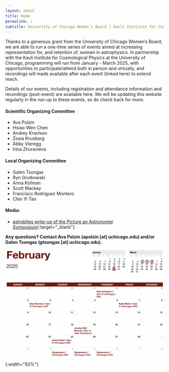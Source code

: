 ```yaml
---
layout: about
title: Home
permalink: /
subtitle: University of Chicago Women's Board | Kavli Institute for Cosmological Physics
---
```


Thanks to a generous grant from the University of Chicago Women’s Board, we are able to run a one-time series of events aimed at increasing representation for, and retention of, women in astrophysics. In partnership with the Kavli Institute for Cosmological Physics at the University of Chicago, programming will run from January - March 2025, with opportunities to participate/attend both in person and virtually, and recordings will made available after each event (linked here) to extend reach.

Details of our events, including registration and attendance information and recordings (post-event) are available here. We will be updating this website regularly in the run-up to these events, so do check back for more.

#### Scientific Organizing Committee
- Ava Polzin
- Hsiao-Wen Chen
- Andrey Kravtsov
- Zosia Krusberg
- Abby Vieregg
- Irina Zhuravleva

#### Local Organizing Committee
- Galen Tsongas
- Ryn Grutkowski
- Anna Kofman
- Scott Mackey
- Francisco Rodriguez Montero
- Chin Yi Tan

#### Media:
- [astrobites write-up of the Picture an Astronomer Symposium](https://astrobites.org/2025/02/11/the-picture-an-astronomer-symposium/){:target="_blank"}


**Any questions? Contact Ava Polzin (apolzin [at] uchicago.edu) and/or Galen Tsongas (gtsongas [at] uchicago.edu).**

![calendar](/assets/img/pictureanastronomer_calendar.png){:width="92%"}



<!-- <iframe src="https://calendar.google.com/calendar/embed?height=600&wkst=1&ctz=America%2FChicago&bgcolor=%23ffffff&title=Picture%20an%20Astronomer&showTitle=0&src=Y180NmIxN2VjYTAyYzMyZDhmZmUzODY4Yzg4MjhlOWE0OWFhM2RiZjY1MWMxNzQyMzg1YmExOWU5NjhlM2UzNTU1QGdyb3VwLmNhbGVuZGFyLmdvb2dsZS5jb20&color=%23E67C73" style="border-width:0" width="800" height="600" frameborder="0" scrolling="no"></iframe> -->

<!-- <iframe id="open-web-calendar" 
    style="background:url('https://raw.githubusercontent.com/niccokunzmann/open-web-calendar/master/static/img/loaders/circular-loader.gif') center center no-repeat;"
    src="https://open-web-calendar.hosted.quelltext.eu/calendar.html?css=.event%2C%20.dhx_cal_tab.active%2C%20.dhx_cal_tab.active%3Ahover%20%7Bbackground-color%3A%20%23bc0c00%3B%7D%20.dhx_month_head%2C%20.dhx_cal_tab%2C%20.dhx_cal_today_button%20%7Bcolor%3A%20%23bc0c00%3B%7D%20.dhx_cal_tab%2C%20.dhx_cal_tab.active%20%7Bborder-color%3A%20%23bc0c00%3B%7D.dhx_scale_holder_now%2C%20.dhx_now%20.dhx_month_head%2C%20.dhx_now%20.dhx_month_body%20%7B%20background-color%3A%20%23ffc5c1%3B%7D.dhx_month_body%2C%20.dhx_month_head%2C%20.dhx_cal_container%20%7B%20background-color%3A%20%23ffffff%3B%20%7D.dhx_after%20.dhx_month_body%2C%20.dhx_before%20.dhx_month_body%2C%20.dhx_after%20.dhx_month_head%2C%20.dhx_before%20.dhx_month_head%20%7B%20background-color%3A%20%23ffffff%3B%20%7D&amp;skin=terrace&amp;timezone=America%2FChicago&amp;title=Picture%20an%20Astronomer%20events&amp;url=https%3A%2F%2Fraw.githubusercontent.com%2Fpictureanastronomer%2Fpictureanastronomer.github.io%2Frefs%2Fheads%2Fmain%2Fassets%2Fics%2FPicture_an_Astronomer_c_46b17eca02c32d8ffe3868c8828e9a49aa3dbf651c1742385ba19e968e3e3555%2540group.calendar.google.com.ics"
    sandbox="allow-scripts allow-same-origin allow-top-navigation"
    allowTransparency="true" scrolling="yes" 
    frameborder="0" height="600px" width="800px"></iframe> -->